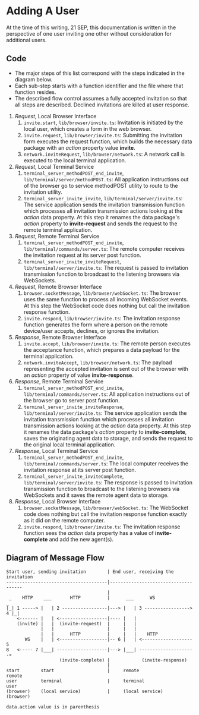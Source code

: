 <!-- documentation/invitation - Notes on the flow control of the invitation process. -->

# Adding A User
At the time of this writing, 21 SEP, this documentation is written in the perspective of one user inviting one other without consideration for additional users.


## Code
* The major steps of this list correspond with the steps indicated in the diagram below.
* Each sub-step starts with a function identifier and the file where that function resides.
* The described flow control assumes a fully accepted invitation so that all steps are described.  Declined invitations are killed at user response.

1. *Request*, Local Browser Interface
   1. `invite.start`, `lib/browser/invite.ts`: Invitation is initiated by the local user, which creates a form in the web browser.
   2. `invite.request`, `lib/browser/invite.ts`: Submitting the invitation form executes the request function, which builds the necessary data package with an *action* property value **invite**.
   3. `network.inviteRequest`, `lib/browser/network.ts`: A network call is executed to the local terminal application.
2. *Request*, Local Terminal Service
   1. `terminal_server_methodPOST_end_invite`, `lib/terminal/server/methodPOST.ts`: All application instructions out of the browser go to service methodPOST utility to route to the invitation utility.
   2. `terminal_server_invite_invite`, `lib/terminal/server/invite.ts`:  The service application sends the invitation transmission function which processes all invitation transmission actions looking at the *action* data property.  At this step it renames the data package's *action* property to **invite-request** and sends the request to the remote terminal application.
3. *Request*, Remote Terminal Service
   1. `terminal_server_methodPOST_end_invite`, `lib/terminal/commands/server.ts`: The remote computer receives the invitation request at its server post function.
   2. `terminal_server_invite_inviteRequest`, `lib/terminal/server/invite.ts`: The request is passed to invitation transmission function to broadcast to the listening browsers via WebSockets.
4. *Request*, Remote Browser Interface
   1. `browser.socketMessage`, `lib/browser/webSocket.ts`: The browser uses the same function to process all incoming WebSocket events.  At this step the WebSocket code does nothing but call the invitation response function.
   2. `invite.respond`, `lib/browser/invite.ts`: The invitation response function generates the form where a person on the remote device/user accepts, declines, or ignores the invitation.
5. *Response*, Remote Browser Interface
   1. `invite.accept`, `lib/browser/invite.ts`: The remote person executes the acceptance function, which prepares a data payload for the terminal application.
   2. `network.inviteAccept`, `lib/browser/network.ts`: The payload representing the accepted invitation is sent out of the browser with an *action* property of value **invite-response**.
6. *Response*, Remote Terminal Service
   1. `terminal_server_methodPOST_end_invite`, `lib/terminal/commands/server.ts`: All application instructions out of the browser go to server post function.
   2. `terminal_server_invite_inviteResponse`, `lib/terminal/server/invite.ts`: The service application sends the invitation transmission function which processes all invitation transmission actions looking at the *action* data property.  At this step it renames the data package's *action* property to **invite-complete**, saves the originating agent data to storage, and sends the request to the original local terminal application.
7. *Response*, Local Terminal Service
   1. `terminal_server_methodPOST_end_invite`, `lib/terminal/commands/server.ts`: The local computer receives the invitation response at its server post function.
   2. `terminal_server_invite_inviteComplete`, `lib/terminal/server/invite.ts`: The response is passed to invitation transmission function to broadcast to the listening browsers via WebSockets and it saves the remote agent data to storage.
8. *Response*, Local Browser Interface
   1. `browser.socketMessage`, `lib/browser/webSocket.ts`: The WebSocket code does nothing but call the invitation response function exactly as it did on the remote computer.
   2. `invite.respond`, `lib/browser/invite.ts`: The invitation response function sees the *action* data property has a value of **invite-complete** and add the new agent(s).

## Diagram of Message Flow
```
Start user, sending invitation        | End user, receiving the invitation
--------------------------------------|-------------------------------------
                                      |
 _    HTTP    ___       HTTP          |      ___      WS                  _
|_| 1 -----> |   | 2 -----------------|---> |   | 3 -----------------> 4 |_|
    <------- |   | <------------------|---- |   |
    (invite) |   |  (invite-request)  |     |   |
             |   |                    |     |   |
             |   |      HTTP          |     |   |    HTTP
       WS    |   | <------------------|-- 6 |   | <------------------- 5
8   <----- 7 |___| -------------------|---> |___| --------------------->
                    (invite-complete) |            (invite-response)
                                      | 
start        start                    |     remote                 remote
user         terminal                 |     terminal               user
(browser)    (local service)          |     (local service)        (browser)

data.action value is in parenthesis
```
